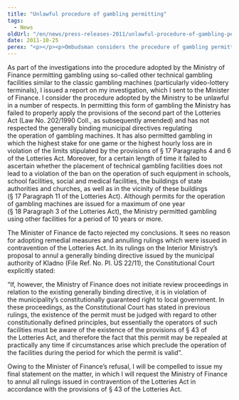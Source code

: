 ```yaml
---
title: "Unlawful procedure of gambling permitting"
tags:
  - News
oldUrl: "/en/news/press-releases-2011/unlawful-procedure-of-gambling-permitting/"
date: 2011-10-25
perex: "<p></p><p>Ombudsman considers the procedure of gambling permitting adopted by the Ministry of Finance to be unlawful. Ministry has failed to properly apply the provisions of the Lotteries Act and has not respected the generally binding municipal directives regulating the operation of gambling machines.</p>"
---
```


<!-- imported from the old website -->

<p>As part of the investigations into the procedure adopted by the Ministry of Finance permitting gambling using so-called other technical gambling facilities similar to the classic gambling machines (particularly video-lottery terminals), I issued a report on my investigation, which I sent to the Minister of Finance. I consider the procedure adopted by the Ministry to be unlawful in a number of respects. In permitting this form of gambling the Ministry has failed to properly apply the provisions of the second part of the Lotteries Act (Law No. 202/1990 Coll., as subsequently amended) and has not respected the generally binding municipal directives regulating the operation of gambling machines. It has also permitted gambling in which the highest stake for one game or the highest hourly loss are in violation of the limits stipulated by the provisions of § 17 Paragraphs 4 and 6 of the Lotteries Act. Moreover, for a certain length of time it failed to ascertain whether the placement of technical gambling facilities does not lead to a violation of the ban on the operation of such equipment in schools, school facilities, social and medical facilities, the buildings of state authorities and churches, as well as in the vicinity of these buildings (§ 17 Paragraph 11 of the Lotteries Act). Although permits for the operation of gambling machines are issued for a maximum of one year (§ 18 Paragraph 3 of the Lotteries Act), the Ministry permitted gambling using other facilities for a period of 10 years or more.</p><p>The Minister of Finance de facto rejected my conclusions. It sees no reason for adopting remedial measures and annulling rulings which were issued in contravention of the Lotteries Act. In its rulings on the Interior Ministry’s proposal to annul a generally binding directive issued by the municipal authority of Kladno (File Ref. No. Pl. ÚS 22/11), the Constitutional Court explicitly stated:</p><p>“If, however, the Ministry of Finance does not initiate review proceedings in relation to the existing generally binding directive, it is in violation of the municipality’s constitutionally guaranteed right to local government. In these proceedings, as the Constitutional Court has stated in previous rulings, the existence of the permit must be judged with regard to other constitutionally defined principles, but essentially the operators of such facilities must be aware of the existence of the provisions of § 43 of the Lotteries Act, and therefore the fact that this permit may be repealed at practically any time if circumstances arise which preclude the operation of the facilities during the period for which the permit is valid”.</p><p>Owing to the Minister of Finance’s refusal, I will be compelled to issue my final statement on the matter, in which I will request the Ministry of Finance to annul all rulings issued in contravention of the Lotteries Act in accordance with the provisions of § 43 of the Lotteries Act.</p>
